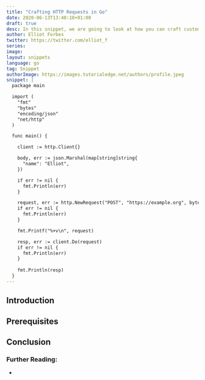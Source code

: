 ```yaml
---
title: "Crafting HTTP Requests in Go"
date: 2020-06-13T13:40:18+01:00
draft: true
desc: In this snippet, we are going to look at how you can craft custom HTTP requests in
author: Elliot Forbes
twitter: https://twitter.com/elliot_f
series: 
image:
layout: snippets 
language: go
tag: Snippet
authorImage: https://images.tutorialedge.net/authors/profile.jpeg
snippet: |
  package main

  import (
    "fmt"
    "bytes"
    "encoding/json"
    "net/http"
  )

  func main() {

    client := http.Client{}

    body, err := json.Marshal(map[string]string{
      "name": "Elliot",
    })

    if err != nil {
      fmt.Println(err)
    }

    request, err := http.NewRequest("POST", "https://example.org", bytes.NewBuffer(body))
    if err != nil {
      fmt.Println(err)
    }

    fmt.Printf("%+v\n", request)

    resp, err := client.Do(request)
    if err != nil {
      fmt.Println(err)
    }
    
    fmt.Println(resp)
  }
---
```


## Introduction

## Prerequisites

## Conclusion

### Further Reading:

* []()